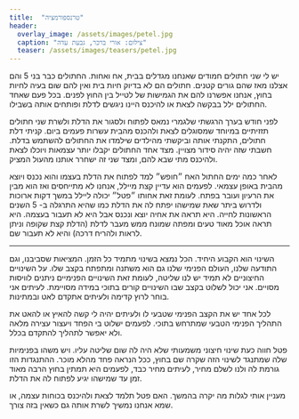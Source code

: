 ```yaml
---
title:  "טרנספורמציה"
header:
  overlay_image: /assets/images/petel.jpg
  caption: "צילום: אורי ברכר, גבעת עדה"
  teaser: /assets/images/teasers/petel.jpg
---
```


יש לי שני חתולים חמודים שאנחנו מגדלים בבית, אח ואחות.
החתולים כבר בני 5 והם אצלנו מאז שהם גורים קטנים.<!--more-->
חתולים הם לא בדיוק חיות בית ואין להם שום בעיה לחיות בחוץ,
אנחנו אפשרנו להם את הגמישות של לטייל בין החוץ לפנים.
בכל פעם שאחד החתולים ילל בבקשה לצאת או להיכנס היינו ניגשים לדלת ופותחים אותה בשבילו.

לפני חודש בערך הרגשתי שלגמרי נמאס לפתוח ולסגור את הדלת ולשרת שני חתולים
תזזיתיים במיוחד שמסוגלים לצאת ולהכנס מהבית עשרות פעמים ביום. קניתי דלת חתולים,
התקנתי אותה וביקשתי מהילדים שילמדו את החתולים להשתמש בדלת. חשבתי שזה יהיה סידור מצויין.
מצד אחד החתולים יקבלו יותר עצמאות ויוכלו לצאת ולהיכנס מתי שבא להם,
ומצד שני זה ישחרר אותנו מהעול המציק.

לאחר כמה ימים החתול האח ״חופש״ למד לפתוח את הדלת בעצמו והוא נכנס ויוצא מהבית באופן עצמאי.
לפעמים הוא עדיין קצת מיילל, אנחנו לא מתייחסים ואז הוא מבין את הרעיון ועובר בפתח.
לעומת זאת אחותו ״פטל״ יכולה ליילל במשך דקות ארוכות
ולדרוש ביתר שאת שמישהו יפתח לה את הדלת כמו שהיא התרגלה ב- 5 השנים הראשונות לחייה.
היא תראה את אחיה יוצא ונכנס אבל היא לא תעבור בעצמה. היא תראה אוכל מאוד טעים ומפתה
שמונח ממש מעבר לדלת (הדלת קצת שקופה וניתן לראות ולהריח דרכה) והיא לא תעבור שם.

---

השינוי הוא הקבוע היחיד. הכל נמצא בשינוי מתמיד כל הזמן. המציאות שסביבנו,
וגם התודעה שלנו, העולם הפנימי שלנו גם הוא משתנה ומתפתח בקצב שלו.
על השינויים החיצוניים לא תמיד יש לנו שליטה, לעומת זאת השינויים הפנימיים ניתנים לוויסות מסויים.
אני יכול לשלוט בקצב שבו השינויים קורים בתוכי במידה מסויימת.
לעיתים אני בוחר לרוץ קדימה ולעיתים אתקדם לאט ובמתינות.

לכל אחד יש את הקצב הפנימי שטבעי לו ולעיתים יהיה לי קשה להאיץ או להאט את התהליך הפנימי הטבעי שמתרחש בתוכי.
לפעמים ישלוט בי הפחד ויעצור עצירה מלאה ולא יאפשר לתהליך להתקדם בכלל.

פטל חווה כעת שינוי חיצוני משמעותי שלא היה לה שום שליטה עליו.
ויש משהו בפנימיות שלה שמתנגד לשינוי הזה שקרה שם בחוץ, ככל הנראה פחד מהלא מוכר.
ההתנגדות הזו גורמת לה ולנו לשלם מחיר, לעיתים מחיר כבד,
לפעמים היא תמתין בחוץ הרבה מאוד זמן עד שמישהו יגיע לפתוח לה את הדלת.

מעניין אותי לגלות מה יקרה בהמשך. האם פטל תלמד לצאת ולהיכנס בכוחות עצמה,
או שמא אנחנו נמשיך לשרת אותה גם כשאין בזה צורך.
